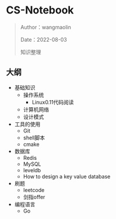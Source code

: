 # CS-Notebook

> Author：wangmaolin
>
> Date：2022-08-03
>
> 知识整理

## 大纲

- 基础知识
  - 操作系统
    - Linux0.11代码阅读
  - 计算机网络
  - 设计模式
- 工具的使用
  - Git
  - shell脚本
  - cmake
- 数据库
  - Redis
  - MySQL
  - leveldb
  - How to design a key value database
- 刷题
  - leetcode
  - 剑指offer
- 编程语言
  - Go
